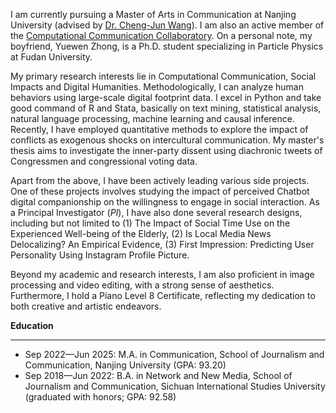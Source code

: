 I am currently pursuing a Master of Arts in Communication at Nanjing University (advised by [Dr. Cheng-Jun Wang](https://chengjun.github.io/)). I am also an active member of the [Computational Communication Collaboratory](https://computational-communication.com/). On a personal note, my boyfriend, Yuewen Zhong, is a Ph.D. student specializing in Particle Physics at Fudan University.

My primary research interests lie in Computational Communication, Social Impacts and Digital Humanities. Methodologically, I can analyze human behaviors using large-scale digital footprint data. I excel in Python and take good command of R and Stata, basically on text mining, statistical analysis, natural language processing, machine learning and causal inference. Recently, I have employed quantitative methods to explore the impact of conflicts as exogenous shocks on intercultural communication. My master's thesis aims to investigate the inner-party dissent using diachronic tweets of Congressmen and congressional voting data.

Apart from the above, I have been actively leading various side projects. One of these projects involves studying the impact of perceived Chatbot digital companionship on the willingness to engage in social interaction. As a Principal Investigator (_PI_), I have also done several research designs, including but not limited to (1) The Impact of Social Time Use on the Experienced Well-being of the Elderly, (2) Is Local Media News Delocalizing? An Empirical Evidence, (3) First Impression: Predicting User Personality Using Instagram Profile Picture.

Beyond my academic and research interests, I am also proficient in image processing and video editing, with a strong sense of aesthetics. Furthermore, I hold a Piano Level 8 Certificate, reflecting my dedication to both creative and artistic endeavors.

**Education**

------
- Sep 2022—Jun 2025: M.A. in Communication, School of Journalism and Communication, Nanjing University (GPA: 93.20)
- Sep 2018—Jun 2022: B.A. in Network and New Media, School of Journalism and Communication, Sichuan International Studies University (graduated with honors; GPA: 92.58)
